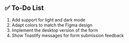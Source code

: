 ## ✅ To-Do List

1. Add support for light and dark mode
2. Adapt colors to match the Figma design
3. Implement the desktop version of the form
4. Show Toastify messages for form submission feedback
